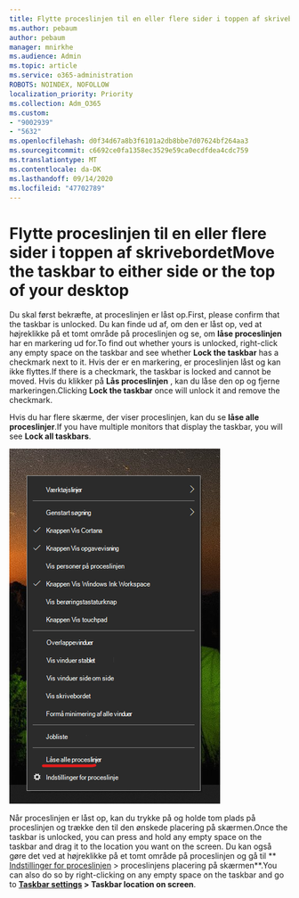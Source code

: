 ```yaml
---
title: Flytte proceslinjen til en eller flere sider i toppen af skrivebordet
ms.author: pebaum
author: pebaum
manager: mnirkhe
ms.audience: Admin
ms.topic: article
ms.service: o365-administration
ROBOTS: NOINDEX, NOFOLLOW
localization_priority: Priority
ms.collection: Adm_O365
ms.custom:
- "9002939"
- "5632"
ms.openlocfilehash: d0f34d67a8b3f6101a2db8bbe7d07624bf264aa3
ms.sourcegitcommit: c6692ce0fa1358ec3529e59ca0ecdfdea4cdc759
ms.translationtype: MT
ms.contentlocale: da-DK
ms.lasthandoff: 09/14/2020
ms.locfileid: "47702789"
---
```

# <a name="move-the-taskbar-to-either-side-or-the-top-of-your-desktop"></a><span data-ttu-id="36516-102">Flytte proceslinjen til en eller flere sider i toppen af skrivebordet</span><span class="sxs-lookup"><span data-stu-id="36516-102">Move the taskbar to either side or the top of your desktop</span></span>

<span data-ttu-id="36516-103">Du skal først bekræfte, at proceslinjen er låst op.</span><span class="sxs-lookup"><span data-stu-id="36516-103">First, please confirm that the taskbar is unlocked.</span></span> <span data-ttu-id="36516-104">Du kan finde ud af, om den er låst op, ved at højreklikke på et tomt område på proceslinjen og se, om **låse proceslinjen** har en markering ud for.</span><span class="sxs-lookup"><span data-stu-id="36516-104">To find out whether yours is unlocked, right-click any empty space on the taskbar and see whether **Lock the taskbar** has a checkmark next to it.</span></span> <span data-ttu-id="36516-105">Hvis der er en markering, er proceslinjen låst og kan ikke flyttes.</span><span class="sxs-lookup"><span data-stu-id="36516-105">If there is a checkmark, the taskbar is locked and cannot be moved.</span></span> <span data-ttu-id="36516-106">Hvis du klikker på **Lås proceslinjen** , kan du låse den op og fjerne markeringen.</span><span class="sxs-lookup"><span data-stu-id="36516-106">Clicking **Lock the taskbar** once will unlock it and remove the checkmark.</span></span>

<span data-ttu-id="36516-107">Hvis du har flere skærme, der viser proceslinjen, kan du se **låse alle proceslinjer**.</span><span class="sxs-lookup"><span data-stu-id="36516-107">If you have multiple monitors that display the taskbar, you will see **Lock all taskbars**.</span></span>

![Låse alle proceslinjer](media/lock-all-taskbars.png)

<span data-ttu-id="36516-109">Når proceslinjen er låst op, kan du trykke på og holde tom plads på proceslinjen og trække den til den ønskede placering på skærmen.</span><span class="sxs-lookup"><span data-stu-id="36516-109">Once the taskbar is unlocked, you can press and hold any empty space on the taskbar and drag it to the location you want on the screen.</span></span> <span data-ttu-id="36516-110">Du kan også gøre det ved at højreklikke på et tomt område på proceslinjen og gå til \*\* [Indstillinger for proceslinjen](ms-settings:taskbar?activationSource=GetHelp) > proceslinjens placering på skærmen\*\*.</span><span class="sxs-lookup"><span data-stu-id="36516-110">You can also do so by right-clicking on any empty space on the taskbar and go to **[Taskbar settings](ms-settings:taskbar?activationSource=GetHelp) > Taskbar location on screen**.</span></span>

